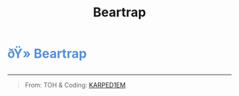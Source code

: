 ﻿---
lang: en-US
title: Beartrap
prev:
next:
---

# <font color=#5a8fd0>ðŸ» <b>Beartrap</b></font> <Badge text="Helpful" type="tip" vertical="middle"/>
---

> From: TOH & Coding: [KARPED1EM](https://github.com/KARPED1EM)
